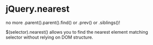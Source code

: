 jQuery.nearest
==============

no more .parent().parent().find() or .prev() or .siblings()!

$(selector).nearest() allows you to find the nearest element matching selector without relying on DOM structure.